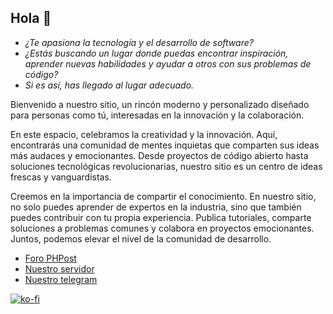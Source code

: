 ## Hola 👋

* _¿Te apasiona la tecnología y el desarrollo de software?_
* _¿Estás buscando un lugar donde puedas encontrar inspiración, aprender nuevas habilidades y ayudar a otros con sus problemas de código?_
* _Si es así, has llegado al lugar adecuado._

Bienvenido a nuestro sitio, un rincón moderno y personalizado diseñado para personas como tú, interesadas en la innovación y la colaboración.

En este espacio, celebramos la creatividad y la innovación. Aquí, encontrarás una comunidad de mentes inquietas que comparten sus ideas 
más audaces y emocionantes. Desde proyectos de código abierto hasta soluciones tecnológicas revolucionarias, nuestro sitio es un 
centro de ideas frescas y vanguardistas.

Creemos en la importancia de compartir el conocimiento. En nuestro sitio, no solo puedes aprender de expertos en la industria,
sino que también puedes contribuir con tu propia experiencia. Publica tutoriales, comparte soluciones a problemas comunes y colabora en 
proyectos emocionantes. Juntos, podemos elevar el nivel de la comunidad de desarrollo.

* [Foro PHPost](https://phpost.es)
* [Nuestro servidor](https://discord.gg/mx25MxAwRe)
* [Nuestro telegram](https://t.me/PHPost23)

[![ko-fi](https://ko-fi.com/img/githubbutton_sm.svg)](https://ko-fi.com/Z8Z82S61Y)
<!--

**Here are some ideas to get you started:**

🙋‍♀️ A short introduction - what is your organization all about?
🌈 Contribution guidelines - how can the community get involved?
👩‍💻 Useful resources - where can the community find your docs? Is there anything else the community should know?
🍿 Fun facts - what does your team eat for breakfast?
🧙 Remember, you can do mighty things with the power of [Markdown](https://docs.github.com/github/writing-on-github/getting-started-with-writing-and-formatting-on-github/basic-writing-and-formatting-syntax)
-->

